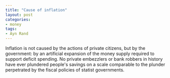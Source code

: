 ```yaml
---
title: "Cause of inflation"
layout: post
categories:
- money
tags:
- Ayn Rand
---
```


Inflation is not caused by the actions of private citizens, but by the government: by an artificial expansion of the money supply required to support deficit spending. No private embezzlers or bank robbers in history have ever plundered people's savings on a scale comparable to the plunder perpetrated by the fiscal policies of statist governments.